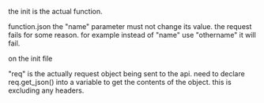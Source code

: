 the init is the actual function.

function.json the "name" parameter must not change its value. the request fails for some reason.
for example instead of "name" use "othername" it will fail.

on the init file

"req" is the actually request object being sent to the api.
need to declare req.get_json() into a variable to get the contents of the object. this is excluding any headers.